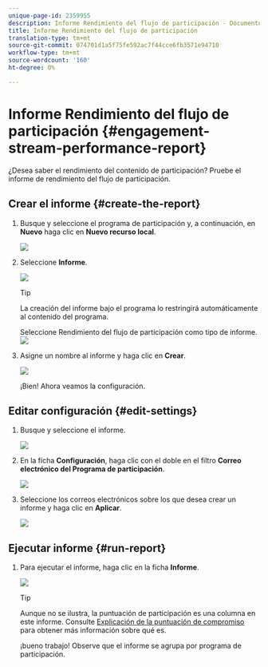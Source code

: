 ```yaml
---
unique-page-id: 2359955
description: Informe Rendimiento del flujo de participación - Documentos de marketing - Documentación del producto
title: Informe Rendimiento del flujo de participación
translation-type: tm+mt
source-git-commit: 074701d1a5f75fe592ac7f44cce6fb3571e94710
workflow-type: tm+mt
source-wordcount: '160'
ht-degree: 0%

---
```



# Informe Rendimiento del flujo de participación {#engagement-stream-performance-report}

¿Desea saber el rendimiento del contenido de participación? Pruebe el informe de rendimiento del flujo de participación.

## Crear el informe {#create-the-report}

1. Busque y seleccione el programa de participación y, a continuación, en **Nuevo** haga clic en **Nuevo recurso local**.

   ![](assets/localassetnutring.jpg)

1. Seleccione **Informe**.

   ![](assets/image2014-9-15-18-3a23-3a59.png)

   >[!TIP]
   >
   >La creación del informe bajo el programa lo restringirá automáticamente al contenido del programa.

   Seleccione Rendimiento del flujo de participación como tipo de informe.
   ![](assets/engagementreportchoose.png)

1. Asigne un nombre al informe y haga clic en **Crear**.

   ![](assets/image2014-9-15-18-3a24-3a23.png)

   ¡Bien! Ahora veamos la configuración.

## Editar configuración {#edit-settings}

1. Busque y seleccione el informe.

   ![](assets/engagementperformancereport.jpg)

1. En la ficha **Configuración**, haga clic con el doble en el filtro **Correo electrónico del Programa de participación**.

   ![](assets/image2014-9-15-18-3a25-3a4.png)

1. Seleccione los correos electrónicos sobre los que desea crear un informe y haga clic en **Aplicar**.

   ![](assets/engagementfilter.jpg)

## Ejecutar informe {#run-report}

1. Para ejecutar el informe, haga clic en la ficha **Informe**.

   ![](assets/image2014-9-15-18-3a25-3a15.png)

   >[!TIP]
   >
   >Aunque no se ilustra, la puntuación de participación es una columna en este informe. Consulte [Explicación de la puntuación de compromiso](/help/marketo/product-docs/email-marketing/drip-nurturing/reports-and-notifications/understanding-the-engagement-score.md) para obtener más información sobre qué es.

   ¡bueno trabajo! Observe que el informe se agrupa por programa de participación.
